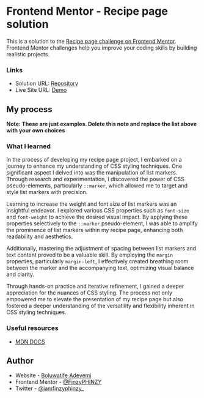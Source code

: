 # Frontend Mentor - Recipe page solution

This is a solution to the [Recipe page challenge on Frontend Mentor](https://www.frontendmentor.io/challenges/recipe-page-KiTsR8QQKm). Frontend Mentor challenges help you improve your coding skills by building realistic projects.

### Links

- Solution URL: [Repository](https://github.com/FinzyPHINZY/Recipe-Page-Main/)
- Live Site URL: [Demo](https://finzyphinzy.github.io/Recipe-Page-Main/)

## My process

**Note: These are just examples. Delete this note and replace the list above with your own choices**

### What I learned

In the process of developing my recipe page project, I embarked on a journey to enhance my understanding of CSS styling techniques. One significant aspect I delved into was the manipulation of list markers. Through research and experimentation, I discovered the power of CSS pseudo-elements, particularly `::marker`, which allowed me to target and style list markers with precision.

Learning to increase the weight and font size of list markers was an insightful endeavor. I explored various CSS properties such as `font-size` and `font-weight` to achieve the desired visual impact. By applying these properties selectively to the `::marker` pseudo-element, I was able to amplify the prominence of list markers within my recipe page, enhancing both readability and aesthetics.

Additionally, mastering the adjustment of spacing between list markers and text content proved to be a valuable skill. By employing the `margin` properties, particularly `margin-left`, I effectively created breathing room between the marker and the accompanying text, optimizing visual balance and clarity.

Through hands-on practice and iterative refinement, I gained a deeper appreciation for the nuances of CSS styling. The process not only empowered me to elevate the presentation of my recipe page but also fostered a deeper understanding of the versatility and flexibility inherent in CSS styling techniques.

### Useful resources

- [MDN DOCS](https://developer.mozilla.org/en-US/docs/Web/CSS/::marker)

## Author

- Website - [Boluwatife Adeyemi](https://finzyphinzy.github.io/Meet-Me-FinzyPHINZY/)
- Frontend Mentor - [@FinzyPHINZY](https://www.frontendmentor.io/profile/FinzyPHINZY)
- Twitter - [@iamfinzyphinzy\_](https://www.twitter.com/iamfinzyphinzy_)
